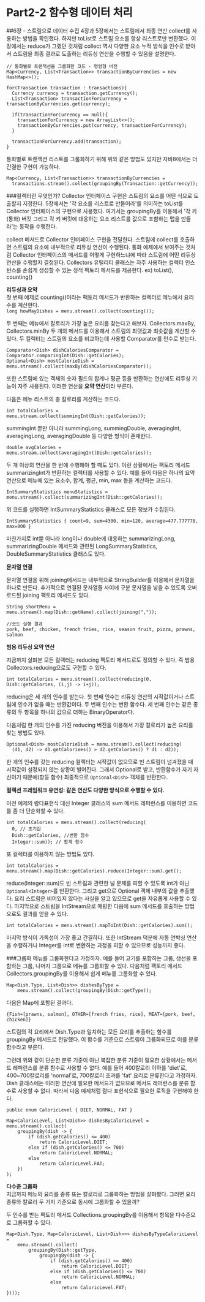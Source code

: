 # Part2-2 함수형 데이터 처리
##6장 - 스트림으로 데이터 수집
4장과 5장에서는 스트림에서 최종 연산 collect를 사용하는 방법을 확인했다. 하지만 toList로 스트림 요소를 항상 리스트로만 변환했다. 이 장에서는 reduce가 그랬던  것처럼 collect 역시 다양한 요소 누적 방식을 인수로 받아서 스트림을 최종 결과로 도출하는 리듀싱 연산을 수행할 수 있음을 설명한다.
```
// 통화별로 트랜잭션을 그룹화한 코드 - 명령형 버전
Map<Currency, List<Transaction>> transactionByCurrencies = new HashMap<>();

for(Transaction transaction : transactions){
  Currency currency = transaction.getCurrency();
  List<Transaction> transactionForCurrency = transactionByCurrencies.get(currency);
  
  if(transactionForCurrency == null){
    transactionForCurrency = new ArrayList<>();
    transactionByCurrencies.put(currency, transactionForCurrency);
  }
  
  transactionForCurrency.add(transaction);
}
```
통화별로 트랜잭션 리스트를 그룹화하기 위해 위와 같은 방법도 있지만 자바8에서는 더 간결한 구현이 가능하다.
```
Map<Currency, List<Transaction>> transactionByCurrencies = 
  transactions.stream().collect(groupingBy(Transaction::getCurrency));
```
###컬렉터란 무엇인가?
Collector 인터페이스 구현은 스트림의 요소를 어떤 식으로 도출할지 지정한다. 5장에서는 '각 요소를 리스트로 만들어라'를 의미하는 toList를 Collector 인터페이스의 구현으로 사용했다. 여기서는 groupingBy를 이용해서 '각 키(통화) 버킷 그리고 각 키 버킷에 대응하는 요소 리스트를 값으로 포함하는 맵을 만들라'는 동작을 수행한다.<br>

collect 메서드로 Collector 인터페이스 구현을 전달한다. 스트림에 collect를 호출하면 스트림의 요소에 내부적으로 리듀싱 연산이 수행된다. 통화 예제에서 보여주는 것처럼 Collector 인터페이스의 메서드를 어떻게 구현하느냐에 따라 스트림에 어떤 리듀싱 연산을 수행할지 결정된다. Collectors 유틸리티 클래스는 자주 사용하는 컬렉터 인스턴스를 손쉽게 생성할 수 있는 정적 팩토리 메서드를 제공한다. ex) toList(), counting()<br>

**리듀싱과 요약**<br>
첫 번째 예제로 counting()이라는 팩토리 메서드가 반환하는 컬렉터로 메뉴에서 요리 수를 계산한다.<br>
`long howMayDishes = menu.stream().collect(counting());` <br>

두 번째는 메뉴에서 칼로리가 가장 높은 요리를 찾는다고 해보자. Collectors.maxBy, Collectors.minBy 두 개의 메서드를 이용해서 스트림의 최댓값과 최솟값을 계산할 수 있다. 두 컬렉터는 스트림의 요소를 비교하는데 사용할 Comparator를 인수로 받는다.
```
Comparator<Dish> dishCaloriesComparator = Comparator.comparingInt(Dish::getCalories);
Optional<Dish> mostCalorieDish = menu.stream().collect(maxBy(dishCaloriesComparator));
```
또한 스트림에 있는 객체의 숫자 필드의 합계나 평균 등을 반환하는 연산에도 리듀싱 기능이 자주 사용된다. 이러한 연산을 **요약 연산**이라 부른다.<br>

다음은 메뉴 리스트의 총 칼로리를 계산하는 코드다.
```
int totalCalories = menu.stream.collect(summingInt(Dish::getCalories));
```
summingInt 뿐만 아니라 summingLong, summingDouble, averagingInt, averagingLong, averagingDouble 등 다양한 형식이 존재한다.
```
double avgCalories = menu.stream.collect(averagingInt(Dish::getCalories));
```

두 개 이상의 연산을 한 번에 수행해야 할 때도 있다. 이런 상황에서는 팩토리 메서드 summarizingInt가 반환하는 컬렉터를 사용할 수 있다. 예를 들어 다음은 하나의 요약 연산으로 메뉴에 있는 요소수, 합계, 평균, min, max 등을 계산하는 코드다.
```
IntSummaryStatistics menuStatistics = menu.stream().collect(summarizingInt(Dish::getCalories));
```

위 코드를 실행하면 IntSummaryStatistics 클래스로 모든 정보가 수집된다.

```
IntSummaryStatistics { count=9, sum=4300, min=120, average=477.777778, max=800 }
```
마찬가지로 int뿐 아니라 long이나 double에 대응하는 summarizingLong, summarizingDouble 메서드와 관련된 LongSummaryStatistics, DoubleSummaryStatistics 클래스도 있다. <br>

**문자열 연결**<br>

문자열 연결을 위해 joining메서드는 내부적으로 StringBuilder를 이용해서 문자열을 하나로 만든다. 추가적으로 연결된 문자열들 사이에 구분 문자열을 넣을 수 있도록 오버로드된 joining 팩토리 메서드도 있다.
```
String shortMenu = menu.stream().map(Dish::getName).collect(joining(","));

//코드 실행 결과
pork, beef, chicken, french fries, rice, season fruit, pizza, prawns, salmon
```

**범용 리듀싱 요약 연산**<br>

지금까지 살펴본 모든 컬렉터는 reducing 팩토리 메서드로도 정의할 수 있다. 즉 범용 Collectors.reducing으로도 구현할 수 있다. 
```
int totalCalories = menu.stream().collect(reducing(0, Dish::getCalories, (i,j) -> i+j));
```
reducing은 세 개의 인수를 받는다. 첫 번째 인수는 리듀싱 연산의 시작값이거나 스트림에 인수가 없을 때는 반환값이다. 두 번째 인수는 변환 함수다. 세 번째 인수는 같은 종류의 두 항목을 하나의 값으로 더하는 BinaryOperator다. <br>

다음처럼 한 개의 인수를 가진 reducing 버전을 이용해서 가장 칼로리가 높은 요리를 찾는 방법도 있다.
```
Optional<Dish> mostCalorieDish = menu.stream().collect(reducing(
  (d1, d2) -> d1.getCaloriees() > d2.getCalories() ? d1 : d2));
```
한 개의 인수를 갖는 reducing 컬렉터는 시작값이 없으므로 빈 스트림이 넘겨졌을 때 시작값이 설정되지 않는 상황이 벌어진다. 그래서 Optional로 받고, 반환함수가 자기 자신이기 때문에(항등 함수) 최종적으로 `Optional<Dish>` 객체를 반환한다.<br>

**컬렉션 프레임워크 유연성: 같은 연산도 다양한 방식으로 수행할 수 있다.**<br>

이전 예제의 람다표현식 대신 Integer 클래스의 sum 메서드 레퍼런스를 이용하면 코드를 좀 더 단순화할 수 있다. 
```
int totalCalories = menu.stream().collect(reducing(
  0, // 초기값
  Dish::getCalories, //변환 함수
  Integer::sum)); // 합계 함수
```
또 컬렉터를 이용하지 않는 방법도 있다.
```
int totalCalories = menu.stream().map(Dish::getCalories).reduce(Integer::sum).get();
```
reduce(Integer::sum)도 빈 스트림과 관련한 널 문제를 피할 수 있도록 int가 아닌 `Optional<Integer>`를 반환한다. 그리고 get으로 Optional 객체 내부의 값을 추출했다. 요리 스트림은 비어있지 않다는 사실을 알고 있으므로 get을 자유롭게 사용할 수 있다. 마지막으로 스트림을 IntStream으로 매핑한 다음에 sum 메서드를 호출하는 방법으로도 결과를 얻을 수 있다.
```
int totalCalories = menu.stream().mapToInt(Dish::getCalories).sum();
```
마지막 방식이 가독성이 가장 좋고 간결하다. 또한 IntStream 덕분에 자동 언박싱 연산을 수행하거나 Integer를 int로 변환하는 과정을 피할 수 있으므로 성능까지 좋다.<br>

###그룹화
메뉴를 그룹화한다고 가정하자. 예를 들어 고기를 포함하는 그룹, 생선을 포함하는 그룹, 나머지 그룹으로 메뉴를 그룹화할 수 있다. 다음처럼 팩토리 메서드 Collectors.groupingBy를 이용해서 쉽게 메뉴를 그룹화할 수 있다.
```
Map<Dish.Type, List<Dish>> dishesByType = 
    menu.stream().collect(groupingBy(Dish::getType));
```
다음은 Map에 포함된 결과다.
```
{Fish=[prawns, salmon], OTHER=[french fries, rice], MEAT=[pork, beef, chicken]}
```
스트림의 각 요리에서 Dish.Type과 일치하는 모든 요리를 추출하는 함수를 groupingBy 메서드로 전달했다. 이 함수를 기준으로 스트림이 그룹화되므로 이를 분류 함수라고 부른다.<br>

그런데 위와 같이 단순한 분류 기준이 아닌 복잡한 분류 기준이 필요한 상황에서는 메서드 레퍼런스를 분류 함수로 사용할 수 없다. 예를 들어 400칼로리 이하를 'diet'로, 400~700칼로리를 'normal'로, 700칼로리 초과를 'fat' 요리로 분류한다고 가정하자. Dish 클래스에는 이러한 연산에 필요한 메서드가 없으므로 메서드 레퍼런스를 분류 함수로 사용할 수 없다. 따라서 다음 예제처럼 람다 표현식으로 필요한 로직을 구현해야 한다.
```
public enum CaloricLevel { DIET, NORMAL, FAT }

Map<CaloricLevel, List<Dish>> dishesByCaloricLevel = menu.stream().collect(
    groupingBy(dish -> {
        if (dish.getCalories() <= 400)
            return CaloricLevel.DIET;
        else if (dish.getCalories() <= 700)
            return CaloricLevel.NORMAL;
        else
            return CaloricLevel.FAT;
    })
);
```

**다수준 그룹화**<br>
지금까지 메뉴의 요리를 종류 또는 칼로리로 그룹화하는 방법을 살펴봤다. 그러면 요리 종류와 칼로리 두 가지 기준으로 동시에 그룹화할 수 있을까?<br>

두 인수를 받는 팩토리 메서드 Collections.groupingBy를 이용해서 항목을 다수준으로 그룹화할 수 있다.
```
Map<Dish.Type, Map<CaloricLevel, List<Dish>>> dishesByTypeCaloricLevel = 
    menu.stream().collect(
        groupingBy(Dish::getType,
            groupingBy(dish -> {
                if (dish.getCalories() <= 400)
                    return CaloricLevel.DIET;
                else if (dish.getCalories() <= 700)
                    return CaloricLevel.NORMAL;
                else
                    return CaloricLevel.FAT;
})));
```










